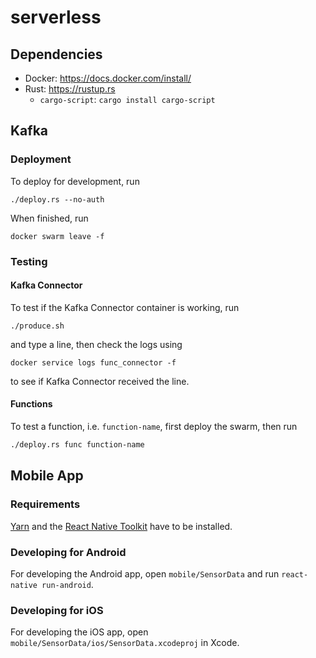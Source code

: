 # serverless

## Dependencies

- Docker: https://docs.docker.com/install/
- Rust: https://rustup.rs
  - `cargo-script`: `cargo install cargo-script`

## Kafka

### Deployment

To deploy for development, run

```
./deploy.rs --no-auth
```

When finished, run

```
docker swarm leave -f
```

### Testing

#### Kafka Connector

To test if the Kafka Connector container is working, run

```
./produce.sh
```

and type a line, then check the logs using

```
docker service logs func_connector -f
```

to see if Kafka Connector received the line.

#### Functions

To test a function, i.e. `function-name`, first deploy the swarm, then run

```bash
./deploy.rs func function-name
```

## Mobile App

### Requirements

[Yarn](https://www.yarnpkg.com/en/docs/install) and the [React Native Toolkit](https://facebook.github.io/react-native/docs/getting-started) have to be installed.

### Developing for Android

For developing the Android app, open `mobile/SensorData` and run `react-native run-android`.

### Developing for iOS

For developing the iOS app, open `mobile/SensorData/ios/SensorData.xcodeproj` in Xcode.
